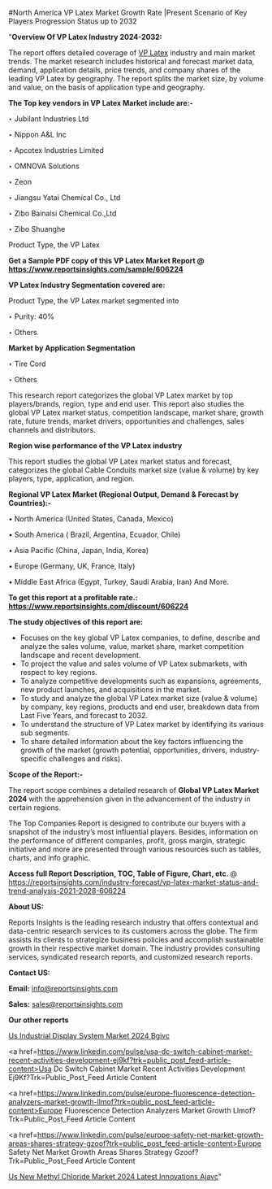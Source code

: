 #North America VP Latex Market Growth Rate |Present Scenario of Key Players Progression Status up to 2032

"<strong>Overview Of VP Latex Industry 2024-2032:</strong>

The report offers detailed coverage of <a href=https://www.reportsinsights.com/sample/606224>VP Latex</a> industry and main market trends. The market research includes historical and forecast market data, demand, application details, price trends, and company shares of the leading VP Latex by geography. The report splits the market size, by volume and value, on the basis of application type and geography.

<strong>The Top key vendors in VP Latex Market include are:- </strong>

‣ Jubilant Industries Ltd

‣ Nippon A&L Inc

‣ Apcotex Industries Limited

‣ OMNOVA Solutions

‣ Zeon

‣ Jiangsu Yatai Chemical Co., Ltd

‣ Zibo Bainaisi Chemical Co.,Ltd

‣ Zibo Shuanghe

   Product Type, the VP Latex

<strong>Get a Sample PDF copy of this VP Latex Market Report </strong><strong>@ <a href=https://www.reportsinsights.com/sample/606224 style=color:#0000ff;>https://www.reportsinsights.com/sample/606224</a> </strong>

<strong>VP Latex Industry Segmentation covered are:</strong>

Product Type, the VP Latex market segmented into

‣ Purity: 40%

‣ Others

<strong>Market by Application Segmentation</strong>

‣   Tire Cord

‣ Others

This research report categorizes the global VP Latex market by top players/brands, region, type and end user. This report also studies the global VP Latex market status, competition landscape, market share, growth rate, future trends, market drivers, opportunities and challenges, sales channels and distributors.

<strong>Region wise performance of the VP Latex industry</strong><strong> </strong>

This report studies the global VP Latex market status and forecast, categorizes the global Cable Conduits market size (value &amp; volume) by key players, type, application, and region. 

<strong>Regional VP Latex Market (Regional Output, Demand &amp; Forecast by Countries):-</strong>

• North America (United States, Canada, Mexico)

• South America ( Brazil, Argentina, Ecuador, Chile)

• Asia Pacific (China, Japan, India, Korea)

• Europe (Germany, UK, France, Italy)

• Middle East Africa (Egypt, Turkey, Saudi Arabia, Iran) And More.

<strong>To get this report at a profitable rate.: <a href=https://www.reportsinsights.com/discount/606224 style=color:#0000ff;>https://www.reportsinsights.com/discount/606224</a></strong>

<strong>The study objectives of this report are:</strong>
<ul>
  <li>Focuses on the key global VP Latex companies, to define, describe and analyze the sales volume, value, market share, market competition landscape and recent development.</li>
  <li>To project the value and sales volume of VP Latex submarkets, with respect to key regions.</li>
  <li>To analyze competitive developments such as expansions, agreements, new product launches, and acquisitions in the market.</li>
  <li>To study and analyze the global VP Latex market size (value &amp; volume) by company, key regions, products and end user, breakdown data from Last Five Years, and forecast to 2032.</li>
  <li>To understand the structure of VP Latex market by identifying its various sub segments.</li>
  <li>To share detailed information about the key factors influencing the growth of the market (growth potential, opportunities, drivers, industry-specific challenges and risks).</li>
</ul>
<strong>Scope of the Report:-</strong><strong> </strong>

The report scope combines a detailed research of <strong>Global VP Latex Market 2024 </strong>with the apprehension given in the advancement of the industry in certain regions.

The Top Companies Report is designed to contribute our buyers with a snapshot of the industry’s most influential players. Besides, information on the performance of different companies, profit, gross margin, strategic initiative and more are presented through various resources such as tables, charts, and info graphic.

<strong>Access full Report Description, TOC, Table of Figure, Chart, etc. </strong>@   <a href=https://reportsinsights.com/industry-forecast/vp-latex-market-status-and-trend-analysis-2021-2028-606224 style=color:#0000ff;>https://reportsinsights.com/industry-forecast/vp-latex-market-status-and-trend-analysis-2021-2028-606224</a>

<strong>About US:</strong>

Reports Insights is the leading research industry that offers contextual and data-centric research services to its customers across the globe. The firm assists its clients to strategize business policies and accomplish sustainable growth in their respective market domain. The industry provides consulting services, syndicated research reports, and customized research reports.

<strong>Contact US:</strong>

<p class=""""><b>Email:</b> <a href=mailto:info@reportsinsights.com>info@reportsinsights.com</a></p>
<p class=""""><b>Sales:</b> <a href=mailto:sales@reportsinsights.com>sales@reportsinsights.com</a></p>

<strong>Our other reports</strong>

<a href=https://www.linkedin.com/pulse/us-industrial-display-system-market-2024-bgivc/>Us Industrial Display System Market 2024 Bgivc</a>

<a href=https://www.linkedin.com/pulse/usa-dc-switch-cabinet-market-recent-activities-development-ej9kf?trk=public_post_feed-article-content>Usa Dc Switch Cabinet Market Recent Activities Development Ej9Kf?Trk=Public_Post_Feed Article Content</a>

<a href=https://www.linkedin.com/pulse/europe-fluorescence-detection-analyzers-market-growth-llmof?trk=public_post_feed-article-content>Europe Fluorescence Detection Analyzers Market Growth Llmof?Trk=Public_Post_Feed Article Content</a>

<a href=https://www.linkedin.com/pulse/europe-safety-net-market-growth-areas-shares-strategy-gzoof?trk=public_post_feed-article-content>Europe Safety Net Market Growth Areas Shares Strategy Gzoof?Trk=Public_Post_Feed Article Content</a>

<a href=https://www.linkedin.com/pulse/us-new-methyl-chloride-market-2024-latest-innovations-ajavc/>Us New Methyl Chloride Market 2024 Latest Innovations Ajavc</a>"
